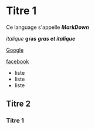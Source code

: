 # Titre 1

Ce language s'appelle ___MarkDown___

_italique_
__gras__
___gras et italique___


[Google](https://www.google.com)

[facebook](https://www.facebook.com)

- liste
- liste
- liste

## Titre 2
### Titre 1